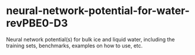 # neural-network-potential-for-water-revPBE0-D3
Neural network potential(s) for bulk ice and liquid water, including the training sets, benchmarks, examples on how to use, etc.
